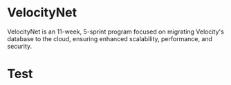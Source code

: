 # VelocityNet
VelocityNet is an 11-week, 5-sprint program focused on migrating Velocity's database to the cloud, ensuring enhanced scalability, performance, and security.

# Test